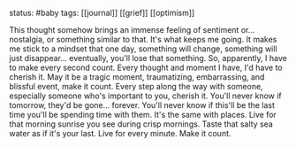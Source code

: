 status: #baby 
tags: [[journal]] [[grief]] [[optimism]]

This thought somehow brings an immense feeling of sentiment or... nostalgia, or something similar to that. It's what keeps me going. It makes me stick to a mindset that one day, something will change, something will just disappear... eventually, you'll lose that something. So, apparently, I have to make every second count. Every thought and moment I have, I'd have to cherish it. May it be a tragic moment, traumatizing, embarrassing, and blissful event, make it count. Every step along the way with someone, especially someone who's important to you, cherish it. You'll never know if tomorrow, they'd be gone... forever. You'll never know if this'll be the last time you'll be spending time with them. It's the same with places. Live for that morning sunrise you see during crisp mornings. Taste that salty sea water as if it's your last. Live for every minute. Make it count.